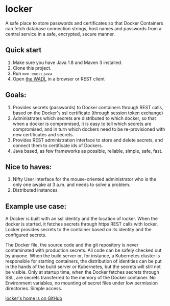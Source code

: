# locker

A safe place to store passwords and certificates so that Docker Containers can fetch database connection strings,
host names and passwords from a central service in a safe, encrypted, secure manner.

## Quick start
1. Make sure you have Java 1.8 and Maven 3 installed.
1. Clone this project.
1. Run `mvn exec:java`
1. Open [the WADL](http://localhost:8081/api/application.wadl) in a browser or REST client

## Goals:

1. Provides secrets (passwords) to Docker containers through REST calls, based on the Docker's ssl
   certificate (through session token exchange)
1. Administrates which secrets are distributed to which docker, so that when a docker is compromised, it is easy to tell
   which secrets are compromised, and in turn which dockers need to be re-provisioned with new certificates and secrets.
1. Provides REST administration interface to store and delete secrets, and connect them to certificate ids of Dockers.
1. Java based, as few frameworks as possible, reliable, simple, safe, fast.

## Nice to haves:

1. Nifty User interface for the mouse-oriented administrator who is the only one awake at 3 a.m. and needs to solve a problem.
1. Distributed instances

## Example use case:

A Docker is built with an ssl identity and the location of locker.
When the docker is started, it fetches secrets through https REST calls with locker.
Locker provides secrets to the container based on its identity and the configured secrets.

The Docker file, the source code and the git repository is never contaminated with production secrets. All code can be
safely checked out by anyone. When the build server or, for instance, a Kubernetes cluster is responsible for starting
containers, the distribution of identities can be put in the hands of the build server or Kubernetes, but the secrets
will still not be visible. Only at startup time, when the Docker fetches secrets through SSL, are secrets transferred
to the memory of the Docker container. No Environment variables, no mounting of secret files under low permission
directories. Simple access.

[locker's home is on GitHub](https://github.com/realrolfje/locker)